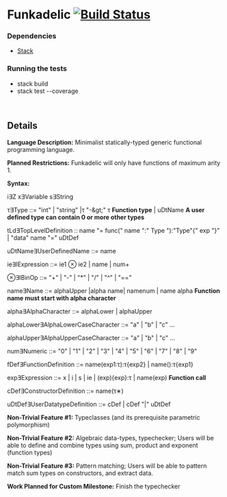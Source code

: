 # Funkadelic [![Build Status](https://travis-ci.com/csun-comp430-s19/Funkadelic.svg?branch=master)](https://travis-ci.com/csun-comp430-s19/Funkadelic)

### Dependencies
- <a href="https://docs.haskellstack.org/en/stable/README/">Stack</a>
### Running the tests
- stack build
- stack test --coverage

</br>

## Details

**Language Description:** Minimalist statically-typed generic functional programming language.

**Planned Restrictions:** Funkadelic will only have functions of maximum arity 1.

**Syntax:**

i∃Z        x∃Variable s∃String

τ∃Type ::= &quot;int&quot; | &quot;string&quot; |τ &quot;-\&gt;&quot; τ **Function type** | uDtName **A user defined type can contain 0 or more other types**

tLd∃TopLevelDefinition :: name &quot;= func(&quot; name &quot;:&quot; Type &quot;):&quot;Type&quot;{&quot; exp &quot;}&quot; | &quot;data&quot; name &quot;=&quot; uDtDef

uDtName∃UserDefinedName ::= name

ie∃IExpression ::= ie1 ⊗ ie2 | name | num+

⊗∃IBinOp ::= &quot;+&quot; | &quot;-&quot; | &quot;\*&quot; | &quot;/&quot; | &quot;^&quot; | &quot;==&quot;

name∃Name ::= alphaUpper |alpha name| namenum | name alpha **Function name must start with alpha character**

alpha∃AlphaCharacter ::= alphaLower | alphaUpper

alphaLower∃AlphaLowerCaseCharacter ::= &quot;a&quot; | &quot;b&quot; | &quot;c&quot; …

alphaUpper∃AlphaUpperCaseCharacter ::= &quot;a&quot; | &quot;b&quot; | &quot;c&quot; …

num∃Numeric ::= &quot;0&quot; | &quot;1&quot; | &quot;2&quot; | &quot;3&quot; | &quot;4&quot; | &quot;5&quot; | &quot;6&quot; | &quot;7&quot; | &quot;8&quot; | &quot;9&quot;

fDef∃FunctionDefinition ::= name(exp1:τ):τ{exp2} | name():τ{exp1}

exp∃Expression ::= x | i | s | ie | \(exp){exp}:τ | name(exp) **Function call**

cDef∃ConstructorDefinition ::= name(τ∗)

uDtDef∃UserDatatypeDefinition ::= cDef | cDef &quot;|&quot; uDtDef

**Non-Trivial Feature #1:**
Typeclasses (and its prerequisite parametric polymorphism)

**Non-Trivial Feature #2:**
Algebraic data-types, typechecker; Users will be able to define and combine types using sum, product and exponent (function types)

**Non-Trivial Feature #3:** Pattern matching; Users will be able to pattern match sum types on constructors, and extract data.

**Work Planned for Custom Milestone:** Finish the typechecker
